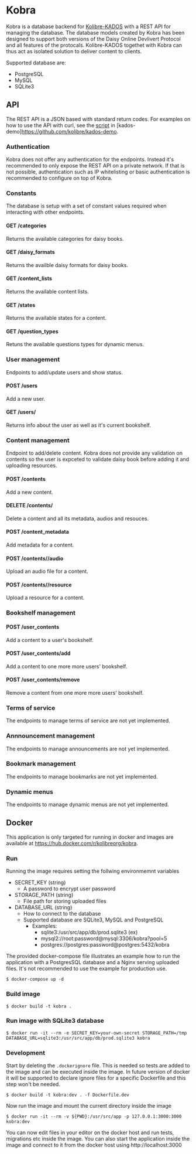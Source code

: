 # Kobra

Kobra is a database backend for [Kolibre-KADOS](https://github.com/kolibre/Kolibre-KADOS) with a REST API for managing the database. The database models created by Kobra has been designed to support both versions of the Daisy Online Devlivert Protocol and all features of the protocals. Kolibre-KADOS togethet with Kobra can thus act as isolated solution to deliver content to clients.

Supported database are:
- PostgreSQL
- MySQL
- SQLite3

## API

The REST API is a JSON based with standard return codes. For examples on how to use the API with curl, see the [script](https://github.com/kolibre/kados-demo/blob/master/add-demo-data.sh) in [kados-demo]https://github.com/kolibre/kados-demo.

### Authentication

Kobra does not offer any authentication for the endpoints. Instead it's recommended to only expose the REST API on a private network. If that is not possible, authentication such as IP whitelisting or basic authentication is recommended to configure on top of Kobra.

### Constants

The database is setup with a set of constant values required when interacting with other endpoints.

#### GET /categories

Returns the available categories for daisy books.

#### GET /daisy_formats

Returns the availble daisy formats for daisy books.

#### GET /content_lists

Returns the available content lists.

#### GET /states

Returns the available states for a content.

#### GET /question_types

Retuns the available questions types for dynamic menus.

### User management

Endpoints to add/update users and show status.

#### POST /users

Add a new user.

#### GET /users/<id>

Returns info about the user as well as it's current bookshelf.

### Content management

Endpoint to add/delete content. Kobra does not provide any validation on contents so the user is expceted to validate daisy book before adding it and uploading resources.

#### POST /contents

Add a new content.

#### DELETE /contents/<id>

Delete a content and all its metadata, audios and resouces.

#### POST /content_metadata

Add metadata for a content.

#### POST /contents/<id>/audio

Upload an audio file for a content.

#### POST /contents/<id>/resource

Upload a resource for a content.

### Bookshelf management

#### POST /user_contents

Add a content to a user's bookshelf.

#### POST /user_contents/add

Add a content to one more more users' bookshelf.

#### POST /user_contents/remove

Remove a content from one more more users' bookshelf.

### Terms of service

The endpoints to manage terms of service are not yet implemented.

### Annnouncement management

The endpoints to manage announcements are not yet implemented.

### Bookmark management

The endpoints to manage bookmarks are not yet implemented.

### Dynamic menus

The endpoints to manage dynamic menus are not yet implemented.

## Docker

This application is only targeted for running in docker and images are available at https://hub.docker.com/r/kolibreorg/kobra.

### Run

Running the image requires setting the follwing environmemnt variables

- SECRET_KEY (string)
  - A password to encrypt user password
- STORAGE_PATH (string)
  - File path for storing uploaded files
- DATABASE_URL (string)
  - How to connect to the database
  - Supported database are SQLite3, MySQL and PostgreSQL
    - Examples:
      - sqlite3:/usr/src/app/db/prod.sqlite3 (ex)
      - mysql2://root:password@mysql:3306/kobra?pool=5
      - postgres://postgres:password@postgres:5432/kobra

The provided docker-compose file illustrates an example how to run the application with a PostgresSQL database and a Nginx serving uploaded files. It's not recommended to use the example for production use.

`$ docker-compose up -d`

### Build image

`$ docker build -t kobra .`

### Run image with SQLite3 database

`$ docker run -it --rm -e SECRET_KEY=your-own-secret STORAGE_PATH=/tmp DATABASE_URL=sqlite3:/usr/src/app/db/prod.sqlite3 kobra`

### Development

Start by deleting the `.dockerignore` file. This is needed so tests are added to the image and can be executed inside the image. In future version of docker it will be supported to declare ignore files for a specific Dockerfile and this step won't be needed.

`$ docker build -t kobra:dev . -f Dockerfile.dev`

Now run the image and mount the current directory inside the image

`$ docker run -it --rm -v ${PWD}:/usr/src/app -p 127.0.0.1:3000:3000 kobra:dev`

You can now edit files in your editor on the docker host and run tests, migrations etc inside the image. You can also start the application inside the image and connect to it from the docker host using http://localhost:3000